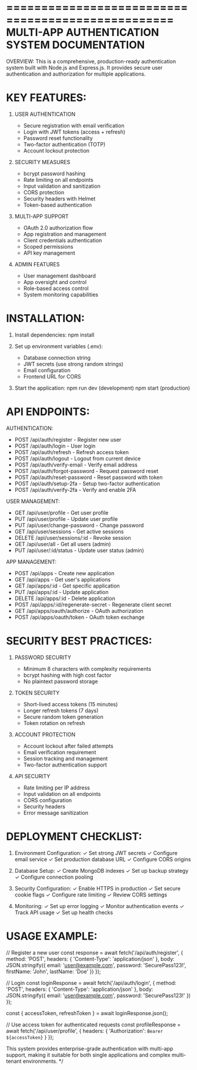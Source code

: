 
==================================================
MULTI-APP AUTHENTICATION SYSTEM DOCUMENTATION
==================================================

OVERVIEW:
This is a comprehensive, production-ready authentication system built with Node.js and Express.js.
It provides secure user authentication and authorization for multiple applications.

KEY FEATURES:
============

1. USER AUTHENTICATION
   - Secure registration with email verification
   - Login with JWT tokens (access + refresh)
   - Password reset functionality
   - Two-factor authentication (TOTP)
   - Account lockout protection

2. SECURITY MEASURES
   - bcrypt password hashing
   - Rate limiting on all endpoints
   - Input validation and sanitization
   - CORS protection
   - Security headers with Helmet
   - Token-based authentication

3. MULTI-APP SUPPORT
   - OAuth 2.0 authorization flow
   - App registration and management
   - Client credentials authentication
   - Scoped permissions
   - API key management

4. ADMIN FEATURES
   - User management dashboard
   - App oversight and control
   - Role-based access control
   - System monitoring capabilities

INSTALLATION:
============

1. Install dependencies:
   npm install

2. Set up environment variables (.env):
   - Database connection string
   - JWT secrets (use strong random strings)
   - Email configuration
   - Frontend URL for CORS

3. Start the application:
   npm run dev (development)
   npm start (production)

API ENDPOINTS:
=============

AUTHENTICATION:
- POST /api/auth/register - Register new user
- POST /api/auth/login - User login
- POST /api/auth/refresh - Refresh access token
- POST /api/auth/logout - Logout from current device
- POST /api/auth/verify-email - Verify email address
- POST /api/auth/forgot-password - Request password reset
- POST /api/auth/reset-password - Reset password with token
- POST /api/auth/setup-2fa - Setup two-factor authentication
- POST /api/auth/verify-2fa - Verify and enable 2FA

USER MANAGEMENT:
- GET /api/user/profile - Get user profile
- PUT /api/user/profile - Update user profile
- PUT /api/user/change-password - Change password
- GET /api/user/sessions - Get active sessions
- DELETE /api/user/sessions/:id - Revoke session
- GET /api/user/all - Get all users (admin)
- PUT /api/user/:id/status - Update user status (admin)

APP MANAGEMENT:
- POST /api/apps - Create new application
- GET /api/apps - Get user's applications
- GET /api/apps/:id - Get specific application
- PUT /api/apps/:id - Update application
- DELETE /api/apps/:id - Delete application
- POST /api/apps/:id/regenerate-secret - Regenerate client secret
- GET /api/apps/oauth/authorize - OAuth authorization
- POST /api/apps/oauth/token - OAuth token exchange

SECURITY BEST PRACTICES:
=======================

1. PASSWORD SECURITY
   - Minimum 8 characters with complexity requirements
   - bcrypt hashing with high cost factor
   - No plaintext password storage

2. TOKEN SECURITY
   - Short-lived access tokens (15 minutes)
   - Longer refresh tokens (7 days)
   - Secure random token generation
   - Token rotation on refresh

3. ACCOUNT PROTECTION
   - Account lockout after failed attempts
   - Email verification requirement
   - Session tracking and management
   - Two-factor authentication support

4. API SECURITY
   - Rate limiting per IP address
   - Input validation on all endpoints
   - CORS configuration
   - Security headers
   - Error message sanitization

DEPLOYMENT CHECKLIST:
====================

1. Environment Configuration:
   ✓ Set strong JWT secrets
   ✓ Configure email service
   ✓ Set production database URL
   ✓ Configure CORS origins

2. Database Setup:
   ✓ Create MongoDB indexes
   ✓ Set up backup strategy
   ✓ Configure connection pooling

3. Security Configuration:
   ✓ Enable HTTPS in production
   ✓ Set secure cookie flags
   ✓ Configure rate limiting
   ✓ Review CORS settings

4. Monitoring:
   ✓ Set up error logging
   ✓ Monitor authentication events
   ✓ Track API usage
   ✓ Set up health checks

USAGE EXAMPLE:
=============

// Register a new user
const response = await fetch('/api/auth/register', {
  method: 'POST',
  headers: {
    'Content-Type': 'application/json'
  },
  body: JSON.stringify({
    email: 'user@example.com',
    password: 'SecurePass123!',
    firstName: 'John',
    lastName: 'Doe'
  })
});

// Login
const loginResponse = await fetch('/api/auth/login', {
  method: 'POST',
  headers: {
    'Content-Type': 'application/json'
  },
  body: JSON.stringify({
    email: 'user@example.com',
    password: 'SecurePass123!'
  })
});

const { accessToken, refreshToken } = await loginResponse.json();

// Use access token for authenticated requests
const profileResponse = await fetch('/api/user/profile', {
  headers: {
    'Authorization': `Bearer ${accessToken}`
  }
});

This system provides enterprise-grade authentication with multi-app support,
making it suitable for both single applications and complex multi-tenant environments.
*/